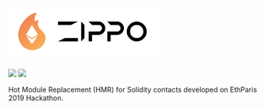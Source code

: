 # <img src='./WhiteLogo.svg' height='100' alt='Zippo Logo' aria-label='Zippo Logo' />

![](https://img.shields.io/badge/Version-0.1-blue.svg?style=flat-square)
![](https://img.shields.io/badge/Open%20Source-PRs%20Welcome-green.svg?style=flat-square&logo=ethereum)

Hot Module Replacement (HMR) for Solidity contacts developed on EthParis 2019 Hackathon.
